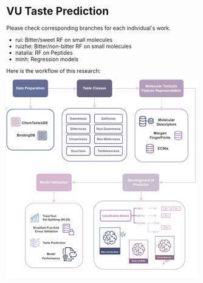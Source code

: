 # VU Taste Prediction

Please check corresponding branches for each individual's work.
- rui: Bitter/sweet RF on small molecules
- ruizhe: Bitter/non-bitter RF on small molecules
- natalia: RF on Peptides
- minh: Regression models

Here is the workflow of this research:

![Workflow Taste Prediction](WorkFlow.png)
